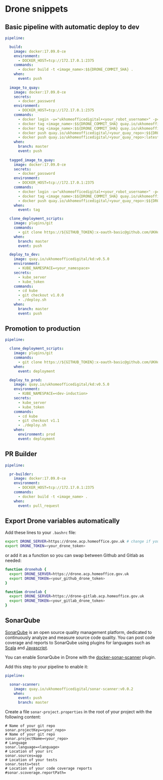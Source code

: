 # Drone snippets

## Basic pipeline with automatic deploy to dev

```yaml
pipeline:

  build:
    image: docker:17.09.0-ce
    environment:
      - DOCKER_HOST=tcp://172.17.0.1:2375
    commands:
      - docker build -t <image_name>:$${DRONE_COMMIT_SHA} .
    when:
      event: push
      
  image_to_quay:
    image: docker:17.09.0-ce
    secrets:
      - docker_password
    environment:
      - DOCKER_HOST=tcp://172.17.0.1:2375
    commands:
      - docker login -u="ukhomeofficedigital+<your_robot_username>" -p=$${DOCKER_PASSWORD} quay.io
      - docker tag <image_name>:$${DRONE_COMMIT_SHA} quay.io/ukhomeofficedigital/<your_quay_repo>:$${DRONE_COMMIT_SHA}
      - docker tag <image_name>:$${DRONE_COMMIT_SHA} quay.io/ukhomeofficedigital/<your_quay_repo>:latest
      - docker push quay.io/ukhomeofficedigital/<your_quay_repo>:$${DRONE_COMMIT_SHA}
      - docker push quay.io/ukhomeofficedigital/<your_quay_repo>:latest
    when:
      branch: master
      event: push
      
  tagged_image_to_quay:
    image: docker:17.09.0-ce
    secrets:
      - docker_password
    environment:
      - DOCKER_HOST=tcp://172.17.0.1:2375
    commands:
      - docker login -u="ukhomeofficedigital+<your_robot_username>" -p=$${DOCKER_PASSWORD} quay.io
      - docker tag <image_name>:$${DRONE_COMMIT_SHA} quay.io/ukhomeofficedigital/<your_quay_repo>:$${DRONE_TAG}
      - docker push quay.io/ukhomeofficedigital/<your_quay_repo>:$${DRONE_TAG}
    when:
      event: tag

  clone_deployment_scripts:
    image: plugins/git
    commands:
      - git clone https://${GITHUB_TOKEN}:x-oauth-basic@github.com/UKHomeOffice/<your_repo_name>.git kube
    when:
      branch: master
      event: push

  deploy_to_dev:
    image: quay.io/ukhomeofficedigital/kd:v0.5.0
    environment:
      - KUBE_NAMESPACE=<your_namespace>
    secrets:
      - kube_server
      - kube_token
    commands:
      - cd kube
      - git checkout v1.0.0
      - ./deploy.sh
    when:
      branch: master
      event: push
```

## Promotion to production

```yaml
pipeline:

  clone_deployment_scripts:
    image: plugins/git
    commands:
      - git clone https://${GITHUB_TOKEN}:x-oauth-basic@github.com/UKHomeOffice/<your_repo_name>.git kube
    when:
      event: deployment

  deploy_to_prod:
    image: quay.io/ukhomeofficedigital/kd:v0.5.0
    environment:
      - KUBE_NAMESPACE=<dev-induction>
    secrets:
      - kube_server
      - kube_token
    commands:
      - cd kube
      - git checkout v1.1
      - ./deploy.sh
    when:
      environment: prod
      event: deployment
```

## PR Builder

```yaml
pipeline:

  pr-builder:
    image: docker:17.09.0-ce
    environment:
      - DOCKER_HOST=tcp://172.17.0.1:2375
    commands:
      - docker build -t <image_name> .
    when:
      event: pull_request
```

## Export Drone variables automatically

Add these lines to your `.bashrc` file:

```bash
export DRONE_SERVER=https://drone.acp.homeoffice.gov.uk # change if you need it for gitlab
export DRONE_TOKEN=<your_drone_token>
```

or add it as a function so you can swap between Github and Gitlab as needed:

```bash
function dronehub {
  export DRONE_SERVER=https://drone.acp.homeoffice.gov.uk
  export DRONE_TOKEN=<your_github_drone_token>
}

function dronelab {
  export DRONE_SERVER=https://drone-gitlab.acp.homeoffice.gov.uk
  export DRONE_TOKEN=<your_gitlab_drone_token>
}
```

## SonarQube

[SonarQube](https://sonarqube.digital.homeoffice.gov.uk/) is an open source quality management platform, dedicated to continuously analyze and measure source code quality. You can post code coverage and reports to SonarQube using plugins for languages such as [Scala](https://github.com/Sagacify/sonar-scala) and [Javascript](https://github.com/skhatri/grunt-sonar-runner).

You can enable SonarQube in Drone with the [docker-sonar-scanner](https://github.com/UKHomeOffice/docker-sonar-scanner) plugin.

Add this step to your pipeline to enable it:

```yaml
pipeline:

  sonar-scanner:
    image: quay.io/ukhomeofficedigital/sonar-scanner:v0.0.2
    when:
      event: push
      branch: master
```

Create a file `sonar-project.properties` in the root of your project with the following content:

```
# Name of your git repo
sonar.projectKey=<your_repo>
# Name of your git repo
sonar.projectName=<your_repo>
# Language
sonar.language=<language>
# Location of your src
sonar.sources=app
# Location of your tests
sonar.tests=test
# Location of your code coverage reports
#sonar.scoverage.reportPath=
```
